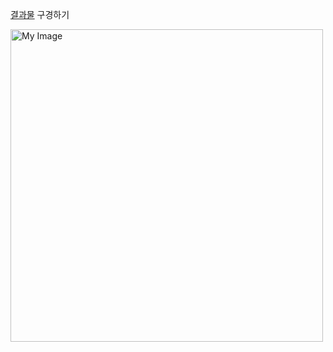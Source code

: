 [결과물](https://nahyukk.github.io/Netflix-with-HTML-CSS/) 구경하기



<img src="image/netflix_clone.png" alt="My Image" width="500">

